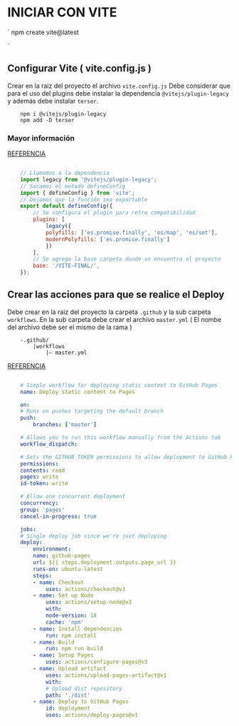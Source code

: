 # INICIAR CON VITE

`
    npm create vite@latest

`

## Configurar Vite ( vite.config.js )

Crear en la raiz del proyecto el archivo `vite.config.js`
Debe considerar que para el uso del plugins debe instalar la dependencia `@vitejs/plugin-legacy` y además debe instalar `terser`.

```git
    npm i @vitejs/plugin-legacy
    npm add -D terser
```
### Mayor información

[REFERENCIA](https://github.com/vitejs/vite/tree/main/packages/plugin-legacy)

```javascript

    // Llamamos a la dependencia
    import legacy from '@vitejs/plugin-legacy';
    // Sacamos el metodo defineConfig
    import { defineConfig } from 'vite';
    // Dejamos que la función sea exportable
    export default defineConfig({
        // Se configura el plugin para retro compatibilidad
        plugins: [
            legacy({
            polyfills: ['es.promise.finally', 'es/map', 'es/set'],
            modernPolyfills: ['es.promise.finally']
            })
        ],
        // Se agrega la base carpeta donde se encuentra el proyecto
        base: '/VITE-FINAL/',
    });

```

## Crear las acciones para que se realice el Deploy

Debe crear en la raiz del proyecto la carpeta `.github` y la sub carpeta `workflows`. En la sub carpeta debe crear el archivo `master.yml` ( El nombe del archivo debe ser el mismo de la rama )

~~~
	-.github/
        |workflows
            |– master.yml       
~~~

[REFERENCIA](https://vitejs.dev/guide/static-deploy.html)

```yml

    # Simple workflow for deploying static content to GitHub Pages
    name: Deploy static content to Pages

    on:
    # Runs on pushes targeting the default branch
    push:
        branches: ['master']

    # Allows you to run this workflow manually from the Actions tab
    workflow_dispatch:

    # Sets the GITHUB_TOKEN permissions to allow deployment to GitHub Pages
    permissions:
    contents: read
    pages: write
    id-token: write

    # Allow one concurrent deployment
    concurrency:
    group: 'pages'
    cancel-in-progress: true

    jobs:
    # Single deploy job since we're just deploying
    deploy:
        environment:
        name: github-pages
        url: ${{ steps.deployment.outputs.page_url }}
        runs-on: ubuntu-latest
        steps:
        - name: Checkout
            uses: actions/checkout@v3
        - name: Set up Node
            uses: actions/setup-node@v3
            with:
            node-version: 18
            cache: 'npm'
        - name: Install dependencies
            run: npm install
        - name: Build
            run: npm run build
        - name: Setup Pages
            uses: actions/configure-pages@v3
        - name: Upload artifact
            uses: actions/upload-pages-artifact@v1
            with:
            # Upload dist repository
            path: './dist'
        - name: Deploy to GitHub Pages
            id: deployment
            uses: actions/deploy-pages@v1

```